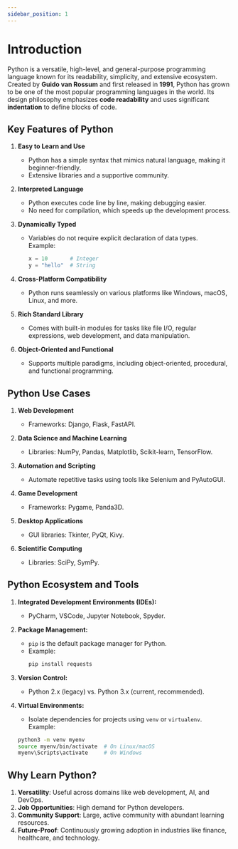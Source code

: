 ```yaml
---
sidebar_position: 1
---
```


# Introduction

Python is a versatile, high-level, and general-purpose programming language known for its readability, simplicity, and extensive ecosystem. Created by **Guido van Rossum** and first released in **1991**, Python has grown to be one of the most popular programming languages in the world. Its design philosophy emphasizes **code readability** and uses significant **indentation** to define blocks of code.

## Key Features of Python

1. **Easy to Learn and Use**

   - Python has a simple syntax that mimics natural language, making it beginner-friendly.
   - Extensive libraries and a supportive community.

2. **Interpreted Language**

   - Python executes code line by line, making debugging easier.
   - No need for compilation, which speeds up the development process.

3. **Dynamically Typed**

   - Variables do not require explicit declaration of data types.  
     Example:
     ```python
     x = 10       # Integer
     y = "hello"  # String
     ```

4. **Cross-Platform Compatibility**

   - Python runs seamlessly on various platforms like Windows, macOS, Linux, and more.

5. **Rich Standard Library**

   - Comes with built-in modules for tasks like file I/O, regular expressions, web development, and data manipulation.

6. **Object-Oriented and Functional**
   - Supports multiple paradigms, including object-oriented, procedural, and functional programming.

## Python Use Cases

1. **Web Development**

   - Frameworks: Django, Flask, FastAPI.

2. **Data Science and Machine Learning**

   - Libraries: NumPy, Pandas, Matplotlib, Scikit-learn, TensorFlow.

3. **Automation and Scripting**

   - Automate repetitive tasks using tools like Selenium and PyAutoGUI.

4. **Game Development**

   - Frameworks: Pygame, Panda3D.

5. **Desktop Applications**

   - GUI libraries: Tkinter, PyQt, Kivy.

6. **Scientific Computing**
   - Libraries: SciPy, SymPy.

## Python Ecosystem and Tools

1. **Integrated Development Environments (IDEs):**

   - PyCharm, VSCode, Jupyter Notebook, Spyder.

2. **Package Management:**

   - `pip` is the default package manager for Python.
   - Example:
     ```bash
     pip install requests
     ```

3. **Version Control:**

   - Python 2.x (legacy) vs. Python 3.x (current, recommended).

4. **Virtual Environments:**
   - Isolate dependencies for projects using `venv` or `virtualenv`.  
     Example:
   ```bash
   python3 -m venv myenv
   source myenv/bin/activate  # On Linux/macOS
   myenv\Scripts\activate     # On Windows
   ```

## Why Learn Python?

1. **Versatility**: Useful across domains like web development, AI, and DevOps.
2. **Job Opportunities**: High demand for Python developers.
3. **Community Support**: Large, active community with abundant learning resources.
4. **Future-Proof**: Continuously growing adoption in industries like finance, healthcare, and technology.
